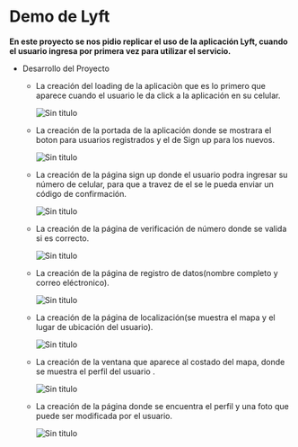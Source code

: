 # Demo de Lyft

**En este proyecto se nos pidio replicar el uso de la aplicación Lyft, cuando el usuario ingresa por primera vez para utilizar el 
servicio.**

* Desarrollo del Proyecto

  + La creación del loading de la aplicaciòn que es lo primero que aparece cuando el usuario le da click a la aplicación en su celular.
  
    ![Sin titulo](http://i68.tinypic.com/21dely1.jpg)
    
  + La creación de la portada de la aplicación donde se mostrara el boton para usuarios registrados y el de Sign up para los nuevos.

    ![Sin titulo](http://i63.tinypic.com/zboma.jpg)
    
  + La creación de la página sign up donde el usuario podra ingresar su número de celular, para que a travez de el se le pueda enviar       un código de confirmación.
  
    ![Sin titulo](http://i66.tinypic.com/2pyue5k.png)
    
  + La creación de la página de verificación de número donde se valida si es correcto.
  
    ![Sin titulo](http://i66.tinypic.com/rcpy6a.jpg)
    
  + La creación de la página de registro de datos(nombre completo y correo eléctronico).
    
    ![Sin titulo](http://i68.tinypic.com/20gfq5g.png)
    
  + La creación de la página de localización(se muestra el mapa y el lugar de ubicación del usuario).
  
    ![Sin titulo](http://i63.tinypic.com/2cs7y9w.png)
    
  + La creación de la ventana que aparece al costado del mapa, donde se muestra el perfil del usuario .
     
    ![Sin titulo](http://i65.tinypic.com/2h3y78n.png)
    
  + La creación de la página donde se encuentra el perfil y una foto que puede ser modificada por el usuario.
    
    ![Sin titulo](http://i63.tinypic.com/24q1zfc.png)
    
    
  
    
  
